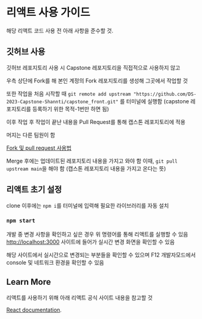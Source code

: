 # 리액트 사용 가이드

해당 리액트 코드 사용 전 아래 사항을 준수할 것.

## 깃허브 사용

깃허브 레포지토리 사용 시 Capstone 레포지토리을 직접적으로 사용하지 않고

우측 상단에 Fork를 해 본인 계정의 Fork 레포지토리를 생성해 그곳에서 작업할 것

또한 작업을 처음 시작할 때 `git remote add upstream "https://github.com/DS-2023-Capstone-Shannti/capstone_front.git"` 를 터미널에 실행함
(capstone 레포지토리를 등록하기 위한 목적-1번만 하면 됨)

이후 작업 후 작업이 끝난 내용을 Pull Request를 통해 캡스톤 레포지토리에 적용

머지는 다른 팀원이 함

[Fork 및 pull request 사용법](https://roniruny.tistory.com/113)

Merge 후에는 업데이트된 레포지토리 내용을 가지고 와야 함
이때, `git pull upstream main`을 해야 함
(캡스톤 레포지토리 내용을 가지고 온다는 뜻)


## 리액트 초기 설정

clone 이후에는 `npm i`를 터미널에 입력해 필요한 라이브러리를 자동 설치

### `npm start`

개발 중 변경 사항을 확인하고 싶은 경우 위 명령어를 통해 리액트를 실행할 수 있음
[http://localhost:3000](http://localhost:3000) 사이트에 들어가 실시간 변경 화면을 확인할 수 있음

해당 사이트에서 실시간으로 변경되는 부분들을 확인할 수 있으며
F12 개발자모드에서 console 및 네트워크 환경을 확인할 수 있음


## Learn More

리액트를 사용하기 위해 아래 리액트 공식 사이트 내용을 참고할 것
 
[React documentation](https://reactjs.org/).

